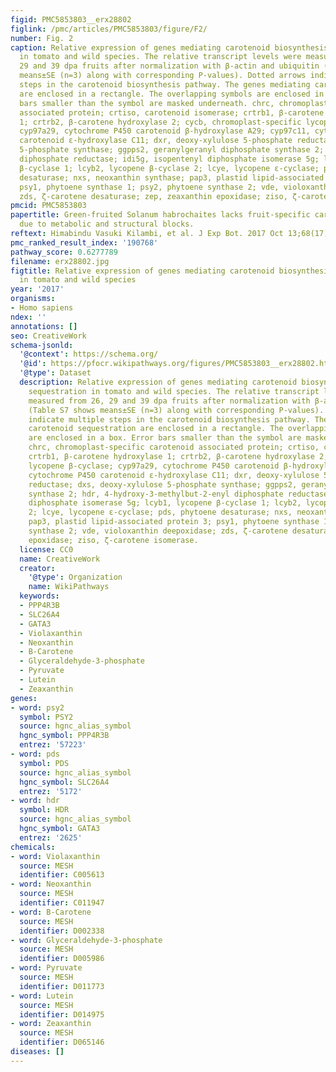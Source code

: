 ```yaml
---
figid: PMC5853803__erx28802
figlink: /pmc/articles/PMC5853803/figure/F2/
number: Fig. 2
caption: Relative expression of genes mediating carotenoid biosynthesis and sequestration
  in tomato and wild species. The relative transcript levels were measured from 26,
  29 and 39 dpa fruits after normalization with β-actin and ubiquitin (Table S7 shows
  means±SE (n=3) along with corresponding P-values). Dotted arrows indicate multiple
  steps in the carotenoid biosynthesis pathway. The genes mediating carotenoid sequestration
  are enclosed in a rectangle. The overlapping symbols are enclosed in a box. Error
  bars smaller than the symbol are masked underneath. chrc, chromoplast-specific carotenoid
  associated protein; crtiso, carotenoid isomerase; crtrb1, β-carotene hydroxylase
  1; crtrb2, β-carotene hydroxylase 2; cycb, chromoplast-specific lycopene β-cyclase;
  cyp97a29, cytochrome P450 carotenoid β-hydroxylase A29; cyp97c11, cytochrome P450
  carotenoid ε-hydroxylase C11; dxr, deoxy-xylulose 5-phosphate reductase; dxs, deoxy-xylulose
  5-phosphate synthase; ggpps2, geranylgeranyl diphosphate synthase 2; hdr, 4-hydroxy-3-methylbut-2-enyl
  diphosphate reductase; idi5g, isopentenyl diphosphate isomerase 5g; lcyb1, lycopene
  β-cyclase 1; lcyb2, lycopene β-cyclase 2; lcye, lycopene ε-cyclase; pds, phytoene
  desaturase; nxs, neoxanthin synthase; pap3, plastid lipid-associated protein 3;
  psy1, phytoene synthase 1; psy2, phytoene synthase 2; vde, violoxanthin deepoxidase;
  zds, ζ-carotene desaturase; zep, zeaxanthin epoxidase; ziso, ζ-carotene isomerase.
pmcid: PMC5853803
papertitle: Green-fruited Solanum habrochaites lacks fruit-specific carotenogenesis
  due to metabolic and structural blocks.
reftext: Himabindu Vasuki Kilambi, et al. J Exp Bot. 2017 Oct 13;68(17):4803-4819.
pmc_ranked_result_index: '190768'
pathway_score: 0.6277789
filename: erx28802.jpg
figtitle: Relative expression of genes mediating carotenoid biosynthesis and sequestration
  in tomato and wild species
year: '2017'
organisms:
- Homo sapiens
ndex: ''
annotations: []
seo: CreativeWork
schema-jsonld:
  '@context': https://schema.org/
  '@id': https://pfocr.wikipathways.org/figures/PMC5853803__erx28802.html
  '@type': Dataset
  description: Relative expression of genes mediating carotenoid biosynthesis and
    sequestration in tomato and wild species. The relative transcript levels were
    measured from 26, 29 and 39 dpa fruits after normalization with β-actin and ubiquitin
    (Table S7 shows means±SE (n=3) along with corresponding P-values). Dotted arrows
    indicate multiple steps in the carotenoid biosynthesis pathway. The genes mediating
    carotenoid sequestration are enclosed in a rectangle. The overlapping symbols
    are enclosed in a box. Error bars smaller than the symbol are masked underneath.
    chrc, chromoplast-specific carotenoid associated protein; crtiso, carotenoid isomerase;
    crtrb1, β-carotene hydroxylase 1; crtrb2, β-carotene hydroxylase 2; cycb, chromoplast-specific
    lycopene β-cyclase; cyp97a29, cytochrome P450 carotenoid β-hydroxylase A29; cyp97c11,
    cytochrome P450 carotenoid ε-hydroxylase C11; dxr, deoxy-xylulose 5-phosphate
    reductase; dxs, deoxy-xylulose 5-phosphate synthase; ggpps2, geranylgeranyl diphosphate
    synthase 2; hdr, 4-hydroxy-3-methylbut-2-enyl diphosphate reductase; idi5g, isopentenyl
    diphosphate isomerase 5g; lcyb1, lycopene β-cyclase 1; lcyb2, lycopene β-cyclase
    2; lcye, lycopene ε-cyclase; pds, phytoene desaturase; nxs, neoxanthin synthase;
    pap3, plastid lipid-associated protein 3; psy1, phytoene synthase 1; psy2, phytoene
    synthase 2; vde, violoxanthin deepoxidase; zds, ζ-carotene desaturase; zep, zeaxanthin
    epoxidase; ziso, ζ-carotene isomerase.
  license: CC0
  name: CreativeWork
  creator:
    '@type': Organization
    name: WikiPathways
  keywords:
  - PPP4R3B
  - SLC26A4
  - GATA3
  - Violaxanthin
  - Neoxanthin
  - B-Carotene
  - Glyceraldehyde-3-phosphate
  - Pyruvate
  - Lutein
  - Zeaxanthin
genes:
- word: psy2
  symbol: PSY2
  source: hgnc_alias_symbol
  hgnc_symbol: PPP4R3B
  entrez: '57223'
- word: pds
  symbol: PDS
  source: hgnc_alias_symbol
  hgnc_symbol: SLC26A4
  entrez: '5172'
- word: hdr
  symbol: HDR
  source: hgnc_alias_symbol
  hgnc_symbol: GATA3
  entrez: '2625'
chemicals:
- word: Violaxanthin
  source: MESH
  identifier: C005613
- word: Neoxanthin
  source: MESH
  identifier: C011947
- word: B-Carotene
  source: MESH
  identifier: D002338
- word: Glyceraldehyde-3-phosphate
  source: MESH
  identifier: D005986
- word: Pyruvate
  source: MESH
  identifier: D011773
- word: Lutein
  source: MESH
  identifier: D014975
- word: Zeaxanthin
  source: MESH
  identifier: D065146
diseases: []
---
```


